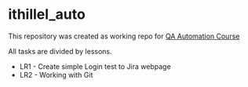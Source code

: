 # ithillel_auto

This repository was created as working repo for [QA Automation Course](https://odessa.ithillel.ua/courses/qa-automation-odessa)

All tasks are divided by lessons.

* LR1 - Create simple Login test to Jira webpage
* LR2 - Working with Git
